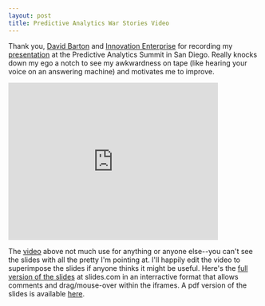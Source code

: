 ```yaml
---
layout: post
title: Predictive Analytics War Stories Video
---
```


Thank you, [David Barton](https://www.linkedin.com/profile/view?id=100854240) and [Innovation Enterprise](ieonline.com) for recording my [presentation](http://youtu.be/8n338W0yvoM) at the Predictive Analytics Summit in San Diego. Really knocks down my ego a notch to see my awkwardness on tape (like hearing your voice on an answering machine) and motivates me to improve. 

<iframe width="420" height="315" src="http://youtu.be/embed/8n338W0yvoM?wmode=opaque" frameborder="0">Predictive Analytics War Stories</iframe>

The [video](http://youtu.be/8n338W0yvoM) above not much use for anything or anyone else--you can't see the slides with all the pretty I'm pointing at. I'll happily edit the video to superimpose the slides if anyone thinks it might be useful. Here's the [full version of the slides](//slides.com/hobsonlane/data-analytics-war-stories/) at slides.com in an interractive format that allows comments and drag/mouse-over within the iframes. A pdf version of the slides is available [here](/images/Hobson-Lane-Predictive-Analytics-Innovation-Summit-San-Diego-2015.pdf).